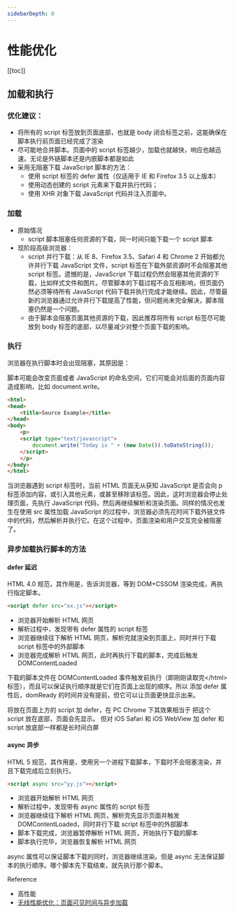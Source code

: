 ```yaml
---
sidebarDepth: 0
---
```


# 性能优化

[[toc]]

## 加载和执行

### 优化建议：

- 将所有的 script 标签放到页面底部，也就是 body 闭合标签之前，这能确保在脚本执行前页面已经完成了渲染
- 尽可能地合并脚本。页面中的 script 标签越少，加载也就越快，响应也越迅速。无论是外链脚本还是内嵌脚本都是如此
- 采用无阻塞下载 JavaScript 脚本的方法：
  - 使用 script 标签的 defer 属性（仅适用于 IE 和 Firefox 3.5 以上版本）
  - 使用动态创建的 script 元素来下载并执行代码；
  - 使用 XHR 对象下载 JavaScript 代码并注入页面中。

### 加载

- 原始情况
  - script 脚本阻塞任何资源的下载，同一时间只能下载一个 script 脚本
- 现阶段高级浏览器：
  - script 并行下载：从 IE 8、Firefox 3.5、Safari 4 和 Chrome 2 开始都允许并行下载 JavaScript 文件，script 标签在下载外部资源时不会阻塞其他 script 标签。遗憾的是，JavaScript 下载过程仍然会阻塞其他资源的下载，比如样式文件和图片。尽管脚本的下载过程不会互相影响，但页面仍然必须等待所有 JavaScript 代码下载并执行完成才能继续。因此，尽管最新的浏览器通过允许并行下载提高了性能，但问题尚未完全解决，脚本阻塞仍然是一个问题。
  - 由于脚本会阻塞页面其他资源的下载，因此推荐将所有 script 标签尽可能放到 body 标签的底部，以尽量减少对整个页面下载的影响。

### 执行

浏览器在执行脚本时会出现阻塞，其原因是：

脚本可能会改变页面或者 JavaScript 的命名空间，它们可能会对后面的页面内容造成影响，比如 document.write。

```html
<html>
<head>
    <title>Source Example</title>
</head>
<body>
    <p>
    <script type="text/javascript">
        document.write("Today is " + (new Date()).toDateString());
    </script>
    </p>
</body>
</html>
```

当浏览器遇到 script 标签时，当前 HTML 页面无从获知 JavaScript 是否会向 p 标签添加内容，或引入其他元素，或甚至移除该标签。因此，这时浏览器会停止处理页面，先执行 JavaScript 代码，然后再继续解析和渲染页面。同样的情况也发生在使用 src 属性加载 JavaScript 的过程中，浏览器必须先花时间下载外链文件中的代码，然后解析并执行它。在这个过程中，页面渲染和用户交互完全被阻塞了。

### 异步加载执行脚本的方法

#### defer 延迟

HTML 4.0 规范，其作用是，告诉浏览器，等到 DOM+CSSOM 渲染完成，再执行指定脚本。

```html
<script defer src="xx.js"></script>
```

- 浏览器开始解析 HTML 网页
- 解析过程中，发现带有 defer 属性的 script 标签
- 浏览器继续往下解析 HTML 网页，解析完就渲染到页面上，同时并行下载 script 标签中的外部脚本
- 浏览器完成解析 HTML 网页，此时再执行下载的脚本，完成后触发 DOMContentLoaded

下载的脚本文件在 DOMContentLoaded 事件触发前执行（即刚刚读取完\<\/html>标签），而且可以保证执行顺序就是它们在页面上出现的顺序。所以 添加 defer 属性后，domReady 的时间并没有提前，但它可以让页面更快显示出来。

将放在页面上方的 script 加 defer，在 PC Chrome 下其效果相当于 把这个 script 放在底部，页面会先显示。 但对 iOS Safari 和 iOS WebView 加 defer 和 script 放底部一样都是长时间白屏

#### async 异步

HTML 5 规范，其作用是，使用另一个进程下载脚本，下载时不会阻塞渲染，并且下载完成后立刻执行。

```html
<script async src="yy.js"></script>
```

- 浏览器开始解析 HTML 网页
- 解析过程中，发现带有 async 属性的 script 标签
- 浏览器继续往下解析 HTML 网页，解析完先显示页面并触发 DOMContentLoaded，同时并行下载 script 标签中的外部脚本
- 脚本下载完成，浏览器暂停解析 HTML 网页，开始执行下载的脚本
- 脚本执行完毕，浏览器恢复解析 HTML 网页

async 属性可以保证脚本下载的同时，浏览器继续渲染。但是 async 无法保证脚本的执行顺序。哪个脚本先下载结束，就先执行那个脚本。

Reference

- 高性能
- [无线性能优化：页面可见时间与异步加载](http://taobaofed.org/blog/2016/01/20/mobile-wpo-pageshow-async/)
